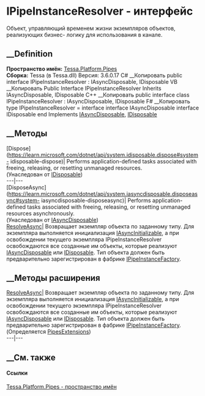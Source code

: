 # IPipeInstanceResolver - интерфейс
Объект, управляющий временем жизни экземпляров объектов, реализующих бизнес-
логику для использования в канале.
## __Definition
 **Пространство имён:** [Tessa.Platform.Pipes](N_Tessa_Platform_Pipes.htm)  
 **Сборка:** Tessa (в Tessa.dll) Версия: 3.6.0.17
C# __Копировать
     public interface IPipeInstanceResolver : IAsyncDisposable, 
    	IDisposable
VB __Копировать
     Public Interface IPipeInstanceResolver
    	Inherits IAsyncDisposable, IDisposable
C++ __Копировать
     public interface class IPipeInstanceResolver : IAsyncDisposable, 
    	IDisposable
F# __Копировать
     type IPipeInstanceResolver = 
        interface
            interface IAsyncDisposable
            interface IDisposable
        end
Implements
    [IAsyncDisposable](https://learn.microsoft.com/dotnet/api/system.iasyncdisposable), [IDisposable](https://learn.microsoft.com/dotnet/api/system.idisposable)
##  __Методы
[Dispose](https://learn.microsoft.com/dotnet/api/system.idisposable.dispose#system-
idisposable-dispose)| Performs application-defined tasks associated with
freeing, releasing, or resetting unmanaged resources.  
(Унаследован от
[IDisposable](https://learn.microsoft.com/dotnet/api/system.idisposable))  
---|---  
[DisposeAsync](https://learn.microsoft.com/dotnet/api/system.iasyncdisposable.disposeasync#system-
iasyncdisposable-disposeasync)| Performs application-defined tasks associated
with freeing, releasing, or resetting unmanaged resources asynchronously.  
(Унаследован от
[IAsyncDisposable](https://learn.microsoft.com/dotnet/api/system.iasyncdisposable))  
[ResolveAsync](M_Tessa_Platform_Pipes_IPipeInstanceResolver_ResolveAsync.htm)|
Возвращает экземпляр объекта по заданному типу. Для экземпляра выполняется
инициализация [IAsyncInitializable](T_Tessa_Platform_IAsyncInitializable.htm),
а при освобождении текущего экземпляра IPipeInstanceResolver освобождаются все
созданные им объекты, которые реализуют
[IAsyncDisposable](https://learn.microsoft.com/dotnet/api/system.iasyncdisposable)
или [IDisposable](https://learn.microsoft.com/dotnet/api/system.idisposable).
Тип объекта должен быть предварительно зарегистрирован в фабрике
[IPipeInstanceFactory](T_Tessa_Platform_Pipes_IPipeInstanceFactory.htm).  
## __Методы расширения
[ResolveAsync<T>](M_Tessa_Platform_Pipes_PipesExtensions_ResolveAsync__1.htm)|
Возвращает экземпляр объекта по заданному типу. Для экземпляра выполняется
инициализация [IAsyncInitializable](T_Tessa_Platform_IAsyncInitializable.htm),
а при освобождении текущего экземпляра IPipeInstanceResolver освобождаются все
созданные им объекты, которые реализуют
[IAsyncDisposable](https://learn.microsoft.com/dotnet/api/system.iasyncdisposable)
или [IDisposable](https://learn.microsoft.com/dotnet/api/system.idisposable).
Тип объекта должен быть предварительно зарегистрирован в фабрике
[IPipeInstanceFactory](T_Tessa_Platform_Pipes_IPipeInstanceFactory.htm).  
(Определяется [PipesExtensions](T_Tessa_Platform_Pipes_PipesExtensions.htm))  
---|---  
##  __См. также
#### Ссылки
[Tessa.Platform.Pipes - пространство имён](N_Tessa_Platform_Pipes.htm)
